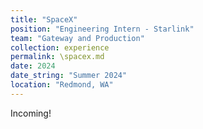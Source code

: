 ```yaml
---
title: "SpaceX"
position: "Engineering Intern - Starlink"
team: "Gateway and Production"
collection: experience
permalink: \spacex.md
date: 2024
date_string: "Summer 2024"
location: "Redmond, WA"
---
```


Incoming!